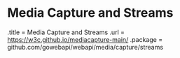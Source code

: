 # Media Capture and Streams

.title = Media Capture and Streams
.url = <https://w3c.github.io/mediacapture-main/>
.package = github.com/gowebapi/webapi/media/capture/streams
